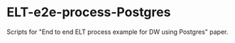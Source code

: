 # ELT-e2e-process-Postgres
Scripts for "End to end ELT process example for DW using Postgres" paper.
